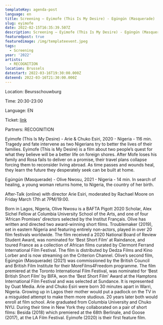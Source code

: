 ```yaml
---
templateKey: agenda-post
language: en
title: Screening – Eyimofe (This Is My Desire) - Egúngún (Masquerade)
slug: eyimofe
date: 2022-02-15T16:35:39.507Z
description: Screening – Eyimofe (This Is My Desire) - Egúngún (Masquerade) - RECOGNITION
featuredpost: true
featuredimage: /img/templateevent.jpeg
tags:
  - Screening
year: '2022'
artists:
  - RECOGNITION
location: Brussels
datestart: 2022-03-16T19:30:00.000Z
dateend: 2022-03-16T21:30:00.000Z
---
```

Location: Beursschouwburg

Time: 20:30-23:00

Language: EN

Ticket: [link](https://beursschouwburg.be/en/events/recognition_march22/)

Partners: RECOGNITION

Eyimofe (This Is My Desire) - Arie & Chuko Esiri, 2020 - Nigeria - 116 min.
Tragedy and fate intervene as two Nigerians try to better the lives of their families. Eyimofe (This is My Desire) is a film about two people’s quest for what they believe will be a better life on foreign shores. After Mofe loses his family and Rosa fails to deliver on a promise, their travel plans collapse forcing them to reconsider living abroad. As time passes and wounds heal, they learn the future they desperately seek can be built at home.

Egúngún (Masquerade) - Olive Nwosu, 2021 - Nigeria - 14 min.
In search of healing, a young woman returns home, to Nigeria, the country of her birth.

After-Talk (online) with director Arie Esiri, moderated by Rachael Moore on Friday March 17th at 7PM/19:00.

Born in Lagos, Nigeria, Olive Nwosu is a BAFTA Pigott 2020 Scholar, Alex Sichel Fellow at Columbia University School of the Arts, and one of four ‘African Promises’ directors selected by the Institut Français. Olive has written and directed two award-winning short films. Troublemaker (2019), set in eastern Nigeria and featuring entirely non-actors, played in over 20 film festivals worldwide. The film received a 2020 National Board of Review Student Award, was nominated for ‘Best Short Film’ at Raindance, and toured France as a collection of African films curated by Clermont Ferrand International Film Festival. The film is distributed by Dedza Films and Kino Lorber and is now streaming on the Criterion Channel. Olive’s second film, Egúngún (Masquerade) (2021) was commissioned by the British Council and British Film Institute for their MoreFilms4Freedom programme. The film premiered at the Toronto International Film Festival, was nominated for ‘Best British Short Film’ by BIFA, won the ‘Best Short Film’ Award at the Hamptons International Film Festival and was selected at Sundance. It is represented by Ouat Media.
Arie and Chuko Esiri were born 30 minutes apart in Warri, Nigeria. Growing up in Lagos their mother would put a padlock on the TV in a misguided attempt to make them more studious. 20 years later both would enroll at film school. Arie graduated from Columbia University and Chuko NYU. During their time in New York they collaborated on a pair of short films: Besida (2018) which premiered at the 68th Berlinale, and Goose (2017), at the LA Film Festival. Eyimofe (2020) is their first feature film.
